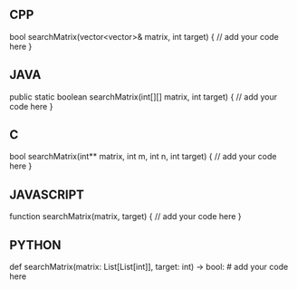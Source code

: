 ## CPP

bool searchMatrix(vector<vector<int>>& matrix, int target) {
    // add your code here
}

## JAVA

public static boolean searchMatrix(int[][] matrix, int target) {
    // add your code here
}

## C

bool searchMatrix(int** matrix, int m, int n, int target) {
    // add your code here
}

## JAVASCRIPT

function searchMatrix(matrix, target) {
    // add your code here
}

## PYTHON

def searchMatrix(matrix: List[List[int]], target: int) -> bool:
    # add your code here
